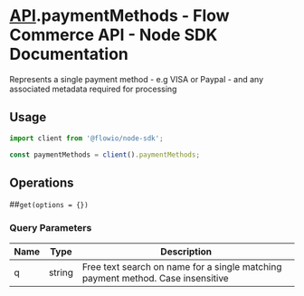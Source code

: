# [API](README.md).paymentMethods - Flow Commerce API - Node SDK Documentation

Represents a single payment method - e.g VISA or Paypal - and any associated metadata required for processing

## Usage

```JavaScript
import client from '@flowio/node-sdk';

const paymentMethods = client().paymentMethods;
```

## Operations

##`get(options = {})`


### Query Parameters

| Name  | Type | Description |
| ---- | ---- | ---- |
| q | string | Free text search on name for a single matching payment method. Case insensitive |

